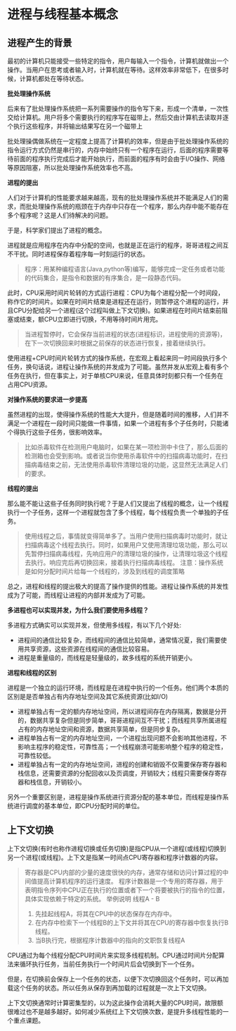 # 进程与线程基本概念

## 进程产生的背景

最初的计算机只能接受一些特定的指令，用户每输入一个指令，计算机就做出一个操作。当用户在思考或者输入时，计算机就在等待。这样效率非常低下，在很多时候，计算机都处在等待状态。

**批处理操作系统**

后来有了批处理操作系统把一系列需要操作的指令写下来，形成一个清单，一次性交给计算机。用户将多个需要执行的程序写在磁带上，然后交由计算机去读取并逐个执行这些程序，并将输出结果写在另一个磁带上

批处理操偶做系统在一定程度上提高了计算机的效率，但是由于批处理操作系统的指令运行方式仍然是串行的，内存中始终只有一个程序在运行，后面的程序需要等待前面的程序执行完成后才能开始执行，而前面的程序有时会由于I/O操作、网络等原因阻塞，所以批处理操作系统效率也不高。

**进程的提出**

人们对于计算机的性能要求越来越高，现有的批处理操作系统并不能满足人们的需求，而批处理操作系统的瓶颈在于内存中只存在一个程序，那么内存中能不能存在多个程序呢？这是人们待解决的问题。

于是，科学家们提出了进程的概念。

进程就是应用程序在内存中分配的空间，也就是正在运行的程序，哥哥进程之间互不干扰。同时进程保存着程序每一时刻运行的状态。

> 程序：用某种编程语言(Java,python等)编写，能够完成一定任务或者功能的代码集合，是指令和数据的有序集合，是一段静态代码。

此时，CPU采用时间片轮转的方式运行进程：CPU为每个进程分配一个时间段，称作它的时间片。如果在时间片结束是进程还在运行，则暂停这个进程的运行，并且CPU分配给另一个进程(这个过程叫做上下文切换)。如果进程在时间片结束前阻塞或结束，额CPU立即进行切换，不用等待时间片用完。

> 当进程暂停时，它会保存当前进程的状态(进程标识，进程使用的资源等)，在下一次切换回来时根据之前保存的状态进行恢复，接着继续执行。

使用进程+CPU时间片轮转方式的操作系统，在宏观上看起来同一时间段执行多个任务，换句话说，进程让操作系统的并发成为了可能。虽然并发从宏观上看有多个任务在执行，但在事实上，对于单核CPU来说，任意具体时刻都只有一个任务在占用CPU资源。

**对操作系统的要求进一步提高**

虽然进程的出现，使得操作系统的性能大大提升，但是随着时间的推移，人们并不满足一个进程在一段时间只能做一件事情，如果一个进程有多个子任务时，只能诸个得执行这些子任务，很影响效率。

> 比如杀毒软件在检测用户电脑时，如果在某一项检测中卡住了，那么后面的检测箱也会受到影响。或者说当你使用杀毒软件中的扫描病毒功能时，在扫描病毒结束之前，无法使用杀毒软件清理垃圾的功能，这显然无法满足人们的要求。

**线程的提出**

那么能不能让这些子任务同时执行呢？于是人们又提出了线程的概念，让一个线程执行一个子任务，这样一个进程就包含了多个线程，每个线程负责一个单独的子任务。

> 使用线程之后，事情就变得简单多了。当用户使用扫描病毒时功能时，就让扫描病毒这个线程去执行。同时，如果用户又使用清理垃圾功能，那么可以先暂停扫描病毒线程，先响应用户的清理垃圾的操作，让清理垃圾这个线程去执行。响应完后再切换回来，接着执行扫描病毒线程。
> 注意：操作系统是如何分配时间片给每一个线程的，涉及到线程的调度策略

总之，进程和线程的提出极大的提高了操作提供的性能。进程让操作系统的并发性成为了可能，而线程让进程的内部并发成为了可能。

**多进程也可以实现并发，为什么我们要使用多线程？**

多进程方式确实可以实现并发，但使用多线程，有以下几个好处:

+ 进程间的通信比较复杂，而线程间的通信比较简单，通常情况夏，我们需要使用共享资源，这些资源在线程间的通信比较容易。
+ 进程是重量级的，而线程是轻量级的，故多线程的系统开销更小。

**进程和线程的区别**

进程是一个独立的运行环境，而线程是在进程中执行的一个任务。他们两个本质的区别是是否单独占有内存地址空间及其它系统资源(比如I/O)

+ 进程单独占有一定的额内存地址空间，所以进程间存在内存隔离，数据是分开的，数据共享复杂但是同步简单，哥哥进程间互不干扰；而线程共享所属进程占有的内存地址空间和资源，数据共享简单，但是同步复杂。
+ 进程单独占有一定的内存地址空间，一个进程出现问题不会影响其他进程，不影响主程序的稳定性，可靠性高；一个线程崩溃可能影响整个程序的稳定性，可靠性较低。
+ 进程单独占有一定的内存地址空间，进程的创建和销毁不仅需要保存寄存器和栈信息，还需要资源的分配回收以及页调度，开销较大；线程只需要保存寄存器和栈信息，开销较小。

另外一个重要区别是，进程是操作系统进行资源分配的基本单位，而线程是操作系统进行调度的基本单位，即CPU分配时间的单位。

## 上下文切换

上下文切换(有时也称作进程切换或任务切换)是指CPU从一个进程(或线程)切换到另一个进程(或线程)。上下文是指某一时间点CPU寄存器和程序计数器的内容。

> 寄存器是CPU内部的少量的速度很快的内存，通常存储和访问计算过程的中间值提高计算机程序的运行速度。
> 程序计数器是一个专用的寄存器，用于表明指令序列中CPU正在执行的位置或者下一个将要被执行的指令的位置，具体实现依赖于特定的系统。
> 举例说明 线程A - B
> 1. 先挂起线程A，将其在CPU中的状态保存在内存中。
> 2. 在内存中检索下一个线程B的上下文并将其在CPU的寄存器中恢复执行B线程。
> 3. 当B执行完，根据程序计数器中的指向的文职恢复线程A

CPU通过为每个线程分配CPU时间片来实现多线程机制。CPU通过时间片分配算法来循环执行任务，当前任务执行一个时间片后会切换到下一个任务。

但是，在切换前会保存上一个任务的状态，以便下次切换回这个任务时，可以再加载这个任务的状态。所以任务从保存到再加载的过程就是一次上下文切换。

上下文切换通常时计算密集型的，以为这此操作会消耗大量的CPU时间，故限额很难过也不是越多越好。如何减少系统红上下文切换次数，是提升多线程性能的一个重点课题。




